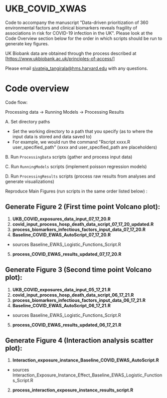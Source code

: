 # UKB_COVID_XWAS
Code to accompany the manuscript "Data-driven prioritization of 360 environmental factors and clinical biomarkers reveals fragility of associations in risk for COVID-19 infection in the UK". Please look at the Code Overview section below for the order in which scripts should be run to generate key figures.

UK Biobank data are obtained through the process described at [https://www.ukbiobank.ac.uk/principles-of-access/]

Please email sivateja_tangirala@hms.harvard.edu with any questions.


# Code overview

Code flow:

Processing data -> Running Models -> Processing Results

A. Set directory paths
   * Set the working directory to a path that you specify (as to where the input data is stored and data saved to)
   * For example, we would run the command "Rscript xxxx.R user_specified_path" (xxxx and user_specified_path are placeholders)


B. Run `ProcessingData` scripts (gather and process input data)

C. Run `RunningModels` scripts (implement poisson regression models)

D. Run `ProcessingResults` scripts (process raw results from analyses and generate visualizations)

Reproduce Main Figures (run scripts in the same order listed below) :

## **Generate Figure 2 (First time point Volcano plot):**

1. **UKB_COVID_exposures_data_input_07_17_20.R**
2. **covid_input_process_hosp_death_data_script_07_17_20_updated.R**
3. **process_biomarkers_infectious_factors_input_data_07_17_20.R**
4. **Baseline_COVID_EWAS_AutoScript_07_17_20.R**
  * sources Baseline_EWAS_Logistic_Functions_Script.R
5. **process_COVID_EWAS_results_updated_07_17_20.R**

## **Generate Figure 3 (Second time point Volcano plot):**

1. **UKB_COVID_exposures_data_input_05_17_21.R**
2. **covid_input_process_hosp_death_data_script_06_17_21.R**
3. **process_biomarkers_infectious_factors_input_data_06_17_21.R**
4. **Baseline_COVID_EWAS_AutoScript_06_17_21.R**
  * sources Baseline_EWAS_Logistic_Functions_Script.R
5. **process_COVID_EWAS_results_updated_06_17_21.R**

## **Generate Figure 4 (Interaction analysis scatter plot):**

1. **Interaction_exposure_instance_Baseline_COVID_EWAS_AutoScript.R** 
  * sources Interaction_Exposure_Instance_Effect_Baseline_EWAS_Logistic_Functions_Script.R
2. **process_interaction_exposure_instance_results_script.R**

 




